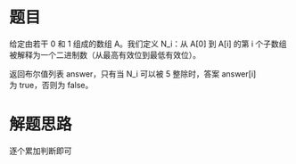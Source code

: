 # 题目
给定由若干 0 和 1 组成的数组 A。我们定义 N_i：从 A[0] 到 A[i] 的第 i 个子数组被解释为一个二进制数（从最高有效位到最低有效位）。  

返回布尔值列表 answer，只有当 N_i 可以被 5 整除时，答案 answer[i] 为 true，否则为 false。

# 解题思路
逐个累加判断即可